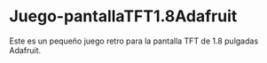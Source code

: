 # Juego-pantallaTFT1.8Adafruit
Este es un pequeño juego retro para la pantalla TFT de 1.8 pulgadas Adafruit.
